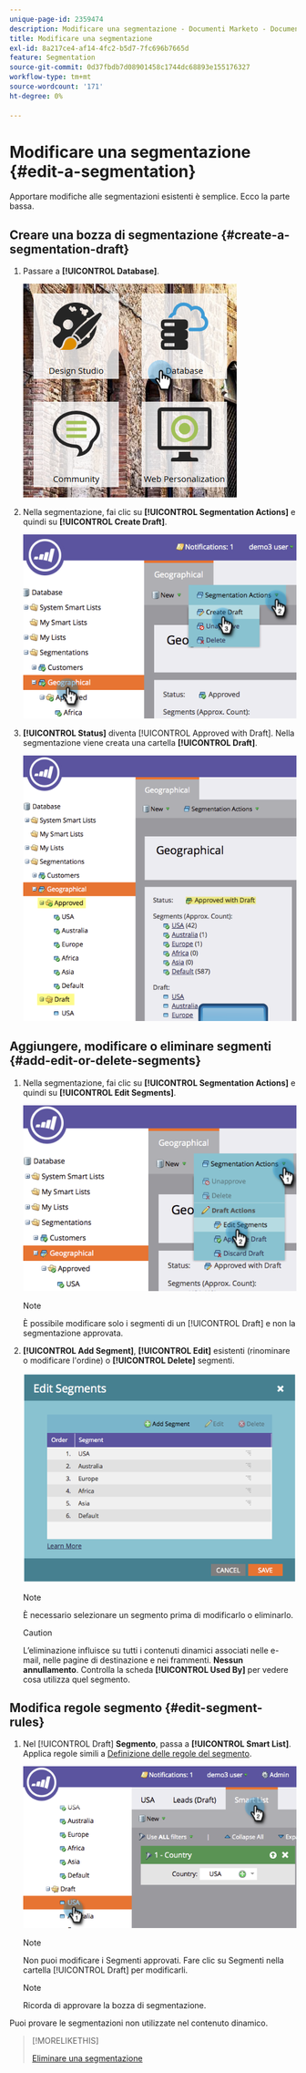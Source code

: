 ```yaml
---
unique-page-id: 2359474
description: Modificare una segmentazione - Documenti Marketo - Documentazione del prodotto
title: Modificare una segmentazione
exl-id: 8a217ce4-af14-4fc2-b5d7-7fc696b7665d
feature: Segmentation
source-git-commit: 0d37fbdb7d08901458c1744dc68893e155176327
workflow-type: tm+mt
source-wordcount: '171'
ht-degree: 0%

---
```


# Modificare una segmentazione {#edit-a-segmentation}

Apportare modifiche alle segmentazioni esistenti è semplice. Ecco la parte bassa.

## Creare una bozza di segmentazione {#create-a-segmentation-draft}

1. Passare a **[!UICONTROL Database]**.

   ![](assets/db.png)

1. Nella segmentazione, fai clic su **[!UICONTROL Segmentation Actions]** e quindi su **[!UICONTROL Create Draft]**.

   ![](assets/two.png)

1. **[!UICONTROL Status]** diventa [!UICONTROL Approved with Draft]. Nella segmentazione viene creata una cartella **[!UICONTROL Draft]**.

   ![](assets/three.png)

## Aggiungere, modificare o eliminare segmenti {#add-edit-or-delete-segments}

1. Nella segmentazione, fai clic su **[!UICONTROL Segmentation Actions]** e quindi su **[!UICONTROL Edit Segments]**.

   ![](assets/four.png)

   >[!NOTE]
   >
   >È possibile modificare solo i segmenti di un [!UICONTROL Draft] e non la segmentazione approvata.

1. **[!UICONTROL Add Segment]**, **[!UICONTROL Edit]** esistenti (rinominare o modificare l&#39;ordine) o **[!UICONTROL Delete]** segmenti.

   ![](assets/image2014-9-16-9-3a6-3a9.png)

   >[!NOTE]
   >
   >È necessario selezionare un segmento prima di modificarlo o eliminarlo.

   >[!CAUTION]
   >
   >L’eliminazione influisce su tutti i contenuti dinamici associati nelle e-mail, nelle pagine di destinazione e nei frammenti. **Nessun annullamento**. Controlla la scheda **[!UICONTROL Used By]** per vedere cosa utilizza quel segmento.

## Modifica regole segmento {#edit-segment-rules}

1. Nel [!UICONTROL Draft] **Segmento**, passa a **[!UICONTROL Smart List]**. Applica regole simili a [Definizione delle regole del segmento](/help/marketo/product-docs/personalization/segmentation-and-snippets/segmentation/define-segment-rules.md).

   ![](assets/image2014-9-16-9-3a6-3a20.png)

   >[!NOTE]
   >
   >Non puoi modificare i Segmenti approvati. Fare clic su Segmenti nella cartella [!UICONTROL Draft] per modificarli.

   >[!NOTE]
   >
   >Ricorda di approvare la bozza di segmentazione.

Puoi provare le segmentazioni non utilizzate nel contenuto dinamico.

>[!MORELIKETHIS]
>
>[Eliminare una segmentazione](/help/marketo/product-docs/personalization/segmentation-and-snippets/segmentation/delete-a-segmentation.md)
